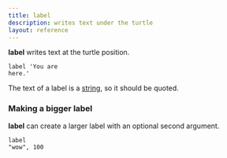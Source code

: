 ```yaml
---
title: label
description: writes text under the turtle
layout: reference
---
```


<b>label</b> writes text at the turtle position.

<code class="jumbo">label <span data-dfn="text">'You are here.'</span></code>

<script type="demo" height=99>
pause 1
go = ->
  speed 1
  cs()
  css opacity: 0.67
  label "X marks the spot", fontFamily: 'serif'
  pause 1
  speed 0.2
  animate
    opacity: .3
go()
click ->
  if not turtle.is ':animated'
    go()
</script>

The text of a label is a <a href="string.html">string</a>, so it should be
quoted.

<h3>Making a bigger label</h3>

<b>label</b> can create a larger label with an optional second argument.

<code default class="jumbo">label <span data-dfn="text">"wow"</span><span data-note="comma">,</span>&nbsp;<span data-dfn="size">100</span></code>

<script type="demo">
go = ->
  speed 1
  cs()
  css opacity: 0.67
  box wheat, 100
  pause 1
  speed Infinity
  plan ->
    ht()
    jump -50, 15
    pen black, 0.7
    bk 30
    jump 0, 15
    slide 50
    label '100 px', 'top'
    slide 50
    jump 0, 15
    bk 30
    pen null
    slide -50, 15
    st()
  pause 1
  speed 0.2
  animate opacity: .3
pause 2
go()
click ->
  if not turtle.is ':animated'
    go()
</script>
